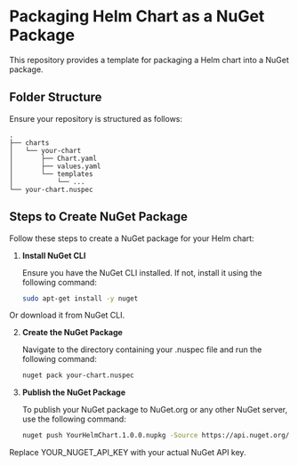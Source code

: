 # Packaging Helm Chart as a NuGet Package

This repository provides a template for packaging a Helm chart into a NuGet package.

## Folder Structure

Ensure your repository is structured as follows:

```plaintext
.
├── charts
│   └── your-chart
│       ├── Chart.yaml
│       ├── values.yaml
│       └── templates
│           └── ...
└── your-chart.nuspec
```


## Steps to Create NuGet Package

Follow these steps to create a NuGet package for your Helm chart:

1. **Install NuGet CLI**

   Ensure you have the NuGet CLI installed. If not, install it using the following command:

   ```bash
   sudo apt-get install -y nuget
   ```
Or download it from NuGet CLI.

2. **Create the NuGet Package**

   Navigate to the directory containing your .nuspec file and run the following command:
   ```bash
   nuget pack your-chart.nuspec
   ```

3. **Publish the NuGet Package**

   To publish your NuGet package to NuGet.org or any other NuGet server, use the following   command:
   ```bash
   nuget push YourHelmChart.1.0.0.nupkg -Source https://api.nuget.org/v3/index.json -ApiKey YOUR_NUGET_API_KEY
   ```
Replace YOUR_NUGET_API_KEY with your actual NuGet API key.
